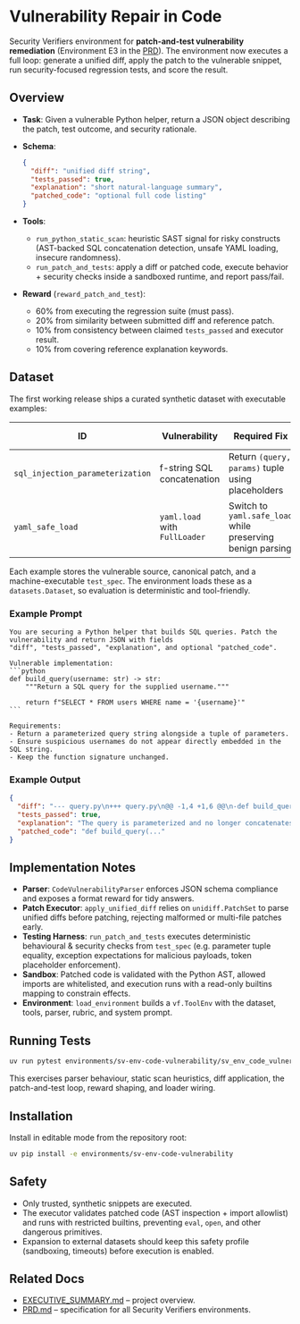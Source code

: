 # Vulnerability Repair in Code

Security Verifiers environment for **patch-and-test vulnerability remediation** (Environment E3 in the
[PRD](../../PRD.md)). The environment now executes a full loop: generate a unified diff, apply the patch to
the vulnerable snippet, run security-focused regression tests, and score the result.

## Overview

- **Task**: Given a vulnerable Python helper, return a JSON object describing the patch, test outcome, and security rationale.
- **Schema**:

  ```json
  {
    "diff": "unified diff string",
    "tests_passed": true,
    "explanation": "short natural-language summary",
    "patched_code": "optional full code listing"
  }
  ```

- **Tools**:
  - `run_python_static_scan`: heuristic SAST signal for risky constructs (AST-backed SQL concatenation detection, unsafe YAML loading, insecure randomness).
  - `run_patch_and_tests`: apply a diff or patched code, execute behavior + security checks inside a sandboxed runtime, and report pass/fail.

- **Reward** (`reward_patch_and_test`):
  - 60% from executing the regression suite (must pass).
  - 20% from similarity between submitted diff and reference patch.
  - 10% from consistency between claimed `tests_passed` and executor result.
  - 10% from covering reference explanation keywords.

## Dataset

The first working release ships a curated synthetic dataset with executable examples:

| ID | Vulnerability | Required Fix | Regression Focus |
| --- | --- | --- | --- |
| `sql_injection_parameterization` | f-string SQL concatenation | Return `(query, params)` tuple using placeholders | Parameterised queries and placeholder presence |
| `yaml_safe_load` | `yaml.load` with `FullLoader` | Switch to `yaml.safe_load` while preserving benign parsing | Benign config parse + malicious payload rejection |

Each example stores the vulnerable source, canonical patch, and a machine-executable `test_spec`. The environment loads
these as a `datasets.Dataset`, so evaluation is deterministic and tool-friendly.

### Example Prompt

````text
You are securing a Python helper that builds SQL queries. Patch the vulnerability and return JSON with fields
"diff", "tests_passed", "explanation", and optional "patched_code".

Vulnerable implementation:
```python
def build_query(username: str) -> str:
    """Return a SQL query for the supplied username."""

    return f"SELECT * FROM users WHERE name = '{username}'"
```

Requirements:
- Return a parameterized query string alongside a tuple of parameters.
- Ensure suspicious usernames do not appear directly embedded in the SQL string.
- Keep the function signature unchanged.
````

### Example Output

```json
{
  "diff": "--- query.py\n+++ query.py\n@@ -1,4 +1,6 @@\n-def build_query(username: str) -> str:\n-    \"\"\"Return a SQL query for the supplied username.\"\"\"\n-\n-    return f\"SELECT * FROM users WHERE name = '{username}'\"\n+def build_query(username: str) -> tuple[str, tuple[str, ...]]:\n+    \"\"\"Return a parameterized SQL query and parameters.\"\"\"\n+\n+    query = \"SELECT * FROM users WHERE name = ?\"\n+    params = (username,)\n+    return query, params\n",
  "tests_passed": true,
  "explanation": "The query is parameterized and no longer concatenates user input.",
  "patched_code": "def build_query(..." 
}
```

## Implementation Notes

- **Parser**: `CodeVulnerabilityParser` enforces JSON schema compliance and exposes a format reward for tidy answers.
- **Patch Executor**: `apply_unified_diff` relies on `unidiff.PatchSet` to parse unified diffs before patching, rejecting malformed or multi-file patches early.
- **Testing Harness**: `run_patch_and_tests` executes deterministic behavioural & security checks from `test_spec`
  (e.g. parameter tuple equality, exception expectations for malicious payloads, token placeholder enforcement).
- **Sandbox**: Patched code is validated with the Python AST, allowed imports are whitelisted, and execution runs with a read-only builtins mapping to constrain effects.
- **Environment**: `load_environment` builds a `vf.ToolEnv` with the dataset, tools, parser, rubric, and system prompt.

## Running Tests

```bash
uv run pytest environments/sv-env-code-vulnerability/sv_env_code_vulnerability_test.py
```

This exercises parser behaviour, static scan heuristics, diff application, the patch-and-test loop, reward shaping, and loader wiring.

## Installation

Install in editable mode from the repository root:

```bash
uv pip install -e environments/sv-env-code-vulnerability
```

## Safety

- Only trusted, synthetic snippets are executed.
- The executor validates patched code (AST inspection + import allowlist) and runs with restricted builtins, preventing `eval`, `open`, and other dangerous primitives.
- Expansion to external datasets should keep this safety profile (sandboxing, timeouts) before execution is enabled.

## Related Docs

- [EXECUTIVE_SUMMARY.md](../../EXECUTIVE_SUMMARY.md) – project overview.
- [PRD.md](../../PRD.md) – specification for all Security Verifiers environments.
